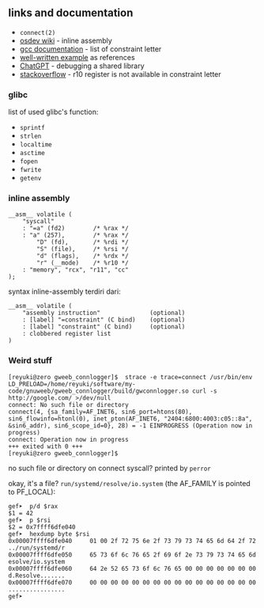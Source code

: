 ## links and documentation
- `connect(2)`
- [osdev wiki](https://wiki.osdev.org/Inline_Assembly) - inline assembly
- [gcc documentation](https://gcc.gnu.org/onlinedocs/gcc/Constraints.html) - list of constraint letter
- [well-written example](gist.github.com/ammarfaizi2/1e1424f987cfbe3e3c3b571b6e590923) as references
- [ChatGPT](https://chatgpt.com/share/682c9388-e6dc-8002-a209-fe11def5a65e) - debugging a shared library
- [stackoverflow](https://stackoverflow.com/questions/15997759/constraining-r10-register-in-gcc-inline-x86-64-assembly) - r10 register is not available in constraint letter

### glibc
list of used glibc's function:
- `sprintf`
- `strlen`
- `localtime`
- `asctime`
- `fopen`
- `fwrite`
- `getenv`

### inline assembly
```
__asm__ volatile (
	"syscall"
	: "=a" (fd2)		/* %rax */
	: "a" (257),		/* %rax */
		"D" (fd),		/* %rdi */
		"S" (file),		/* %rsi */
		"d" (flags),	/* %rdx */
		"r" (__mode)	/* %r10 */
	: "memory", "rcx", "r11", "cc"
);
```

syntax inline-assembly terdiri dari:
```
__asm__ volatile (
	"assembly instruction"				(optional)
	: [label] "=constraint" (C bind)	(optional)
	: [label] "constraint" (C bind)		(optional)
	: clobbered register list
)
```

### Weird stuff
```
[reyuki@zero gweeb_connlogger]$  strace -e trace=connect /usr/bin/env LD_PRELOAD=/home/reyuki/software/my-code/gnuweeb/gweeb_connlogger/build/gwconnlogger.so curl -s http://google.com/ >/dev/null
connect: No such file or directory
connect(4, {sa_family=AF_INET6, sin6_port=htons(80), sin6_flowinfo=htonl(0), inet_pton(AF_INET6, "2404:6800:4003:c05::8a", &sin6_addr), sin6_scope_id=0}, 28) = -1 EINPROGRESS (Operation now in progress)
connect: Operation now in progress
+++ exited with 0 +++
[reyuki@zero gweeb_connlogger]$ 
```
no such file or directory on connect syscall? printed by `perror`

okay, it's a file? `run/systemd/resolve/io.system` (the AF_FAMILY is pointed to PF_LOCAL):
```
gef➤  p/d $rax
$1 = 42
gef➤  p $rsi
$2 = 0x7ffff6dfe040
gef➤  hexdump byte $rsi
0x00007ffff6dfe040     01 00 2f 72 75 6e 2f 73 79 73 74 65 6d 64 2f 72    ../run/systemd/r
0x00007ffff6dfe050     65 73 6f 6c 76 65 2f 69 6f 2e 73 79 73 74 65 6d    esolve/io.system
0x00007ffff6dfe060     64 2e 52 65 73 6f 6c 76 65 00 00 00 00 00 00 00    d.Resolve.......
0x00007ffff6dfe070     00 00 00 00 00 00 00 00 00 00 00 00 00 00 00 00    ................
gef➤  
```